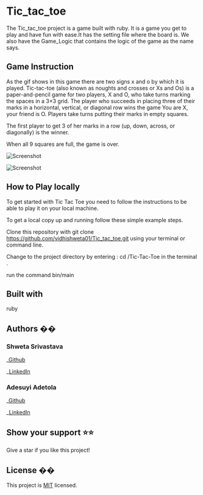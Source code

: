 # Tic_tac_toe
The Tic_tac_toe project is a game built with ruby. It is a game you get to play and have fun with ease.It has the setting file where the board is. We also have the Game_Logic that contains the logic of the game as the name says.

## Game Instruction

As the gif shows in this game there are two signs x and o by which it is played. Tic-tac-toe (also known as noughts and crosses or Xs and Os) is a paper-and-pencil game for two players, X and O, who take turns marking the spaces in a 3×3 grid. The player who succeeds in placing three of their marks in a horizontal, vertical, or diagonal row wins the game
You are X, your friend is O. Players take turns putting their marks in empty squares.

The first player to get 3 of her marks in a row (up, down, across, or diagonally) is the winner.

When all 9 squares are full, the game is over.

![Screenshot](./Screenshot.gif)

![Screenshot](./Screenshot.png)

## How to Play locally
To get started with Tic Tac Toe you need to follow the instructions to be able to play it on your local machine.

To get a local copy up and running follow these simple example steps.

Clone this repository with git clone https://github.com/vidhishweta01/Tic_tac_toe.git using your terminal or command line.

Change to the project directory by entering : cd <relative path on your machine>/Tic-Tac-Toe in the terminal .

run the command bin/main

## Built with

ruby

## Authors ��

### Shweta Srivastava

_[Github](https://github.com/vidhishweta01)

_[LinkedIn](http://linkedin.com/in/shweta-s-15a57070)

### Adesuyi Adetola

_[Github](https://github.com/Arinpe)

_[LinkedIn](https://www.linkedin.com/in/adesuyi-adetola-7b4451111/)

## Show your support ⭐️⭐️

Give a star if you like this project!

## License ��

This project is [MIT](https://www.mit.edu/~amini/LICENSE.md) licensed.


